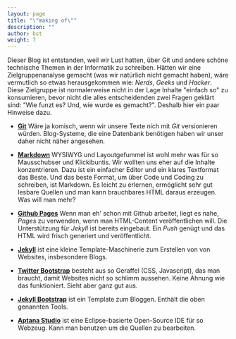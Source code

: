 ```yaml
---
layout: page
title: "\"making of\""
description: ""
author: bst
weight: 7
---
```


Dieser Blog ist entstanden, weil wir Lust hatten, über Git und
andere schöne technische Themen in der Informatik zu schreiben.
Hätten wir eine Zielgruppenanalyse gemacht
(was wir natürlich nicht gemacht haben), wäre vermutlich so etwas
herausgekommen wie: *Nerds*, *Geeks* und *Hacker*. Diese Zielgruppe
ist normalerweise nicht in der Lage Inhalte "einfach so" zu konsumieren,
bevor nicht die alles entscheidenden zwei Fragen geklärt sind:
"Wie funzt es? Und, wie wurde es gemacht?". Deshalb hier ein paar
Hinweise dazu.

 * [**Git**](http://git-scm.com/)
   Wäre ja komisch, wenn wir unsere Texte nich mit *Git* versionieren
   würden. Blog-Systeme, die eine Datenbank benötigen haben wir
   unser daher nicht näher angesehen.

 * [**Markdown**](http://daringfireball.net/projects/markdown/)
   WYSIWYG und Layoutgefummel ist wohl mehr was für so Mausschubser
   und Klickibuntis.
   Wir wollten uns eher auf die Inhalte konzentrieren.
   Dazu ist ein einfacher Editor und ein klares Textformat das Beste.
   Und das beste Format, um über Code und Coding zu schreiben, ist
   Markdown. Es leicht zu erlernen, ermöglicht sehr gut lesbare Quellen
   und man kann brauchbares HTML daraus erzeugen. Was will man mehr?

 * [**Github Pages**](http://pages.github.com/)
   Wenn man eh' schon mit Github arbeitet, liegt es nahe, *Pages*
   zu verwenden, wenn man HTML-Content veröffentlichen will.
   Die Unterstützung für *Jekyll* ist bereits eingebaut.
   Ein *Push* genügt und das HTML wird frisch generiert und veröffentlicht.

 * [**Jekyll**](https://github.com/mojombo/jekyll/)
   ist eine kleine Template-Maschinerie zum Erstellen von
   von Websites, insbesondere Blogs.

 * [**Twitter Bootstrap**](http://twitter.github.com/bootstrap/)
   besteht aus so Geraffel (CSS, Javascript), das man braucht,
   damit Websites nicht so schlimm aussehen. Keine Ahnung wie das
   funktioniert. Sieht aber ganz gut aus.

 * [**Jekyll Bootstrap**](http://jekyllbootstrap.com)
   ist ein Template zum Bloggen. Enthält die oben genannten Tools.

 * [**Aptana Studio**](http://aptana.com/)
   ist eine Eclipse-basierte Open-Source IDE für so Webzeug. Kann man
   benutzen um die Quellen zu bearbeiten.
